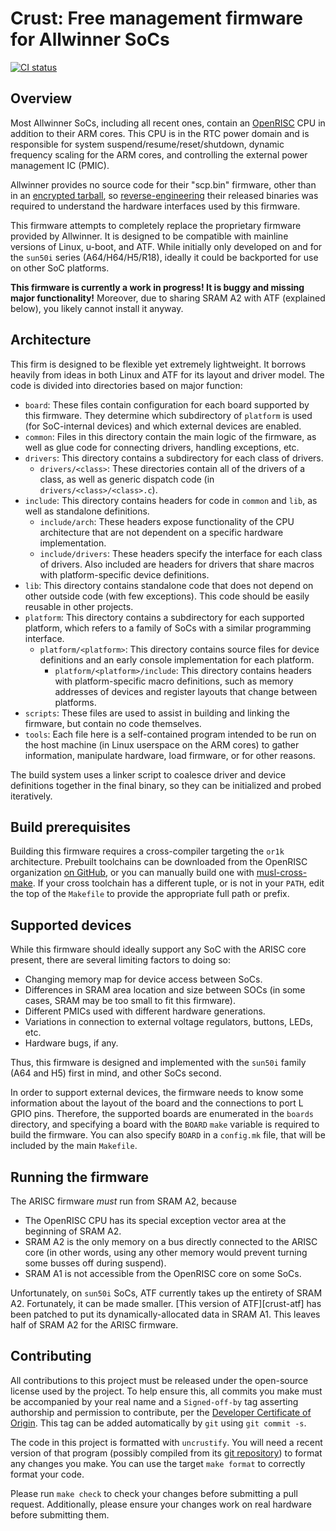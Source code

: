 # Crust: Free management firmware for Allwinner SoCs

[![CI status](https://travis-ci.org/crust-firmware/crust.svg?branch=master)][t]

[t]: https://travis-ci.org/crust-firmware/crust

## Overview

Most Allwinner SoCs, including all recent ones, contain an [OpenRISC][or1k] CPU
in addition to their ARM cores. This CPU is in the RTC power domain and is
responsible for system suspend/resume/reset/shutdown, dynamic frequency scaling
for the ARM cores, and controlling the external power management IC (PMIC).

Allwinner provides no source code for their "scp.bin" firmware, other than in
an [encrypted tarball][tar.aes], so [reverse-engineering][sunxi-blobs] their
released binaries was required to understand the hardware interfaces used by
this firmware.

This firmware attempts to completely replace the proprietary firmware provided
by Allwinner. It is designed to be compatible with mainline versions of Linux,
u-boot, and ATF. While initially only developed on and for the `sun50i` series
(A64/H64/H5/R18), ideally it could be backported for use on other SoC
platforms.

**This firmware is currently a work in progress! It is buggy and missing major
functionality!** Moreover, due to sharing SRAM A2 with ATF (explained below),
you likely cannot install it anyway.

[or1k]: http://openrisc.io/
[sunxi-blobs]: https://github.com/smaeul/sunxi-blobs
[tar.aes]: https://github.com/tinalinux/linux-3.10/tree/r18-v0.9/drivers/arisc

## Architecture

This firm is designed to be flexible yet extremely lightweight. It borrows
heavily from ideas in both Linux and ATF for its layout and driver model. The
code is divided into directories based on major function:

- `board`: These files contain configuration for each board supported by this
  firmware. They determine which subdirectory of `platform` is used (for
  SoC-internal devices) and which external devices are enabled.
- `common`: Files in this directory contain the main logic of the firmware, as
  well as glue code for connecting drivers, handling exceptions, etc.
- `drivers`: This directory contains a subdirectory for each class of drivers.
  - `drivers/<class>`: These directories contain all of the drivers of a class,
    as well as generic dispatch code (in `drivers/<class>/<class>.c`).
- `include`: This directory contains headers for code in `common` and `lib`, as
  well as standalone definitions.
  - `include/arch`: These headers expose functionality of the CPU architecture
    that are not dependent on a specific hardware implementation.
  - `include/drivers`: These headers specify the interface for each class of
    drivers. Also included are headers for drivers that share macros with
    platform-specific device definitions.
- `lib`: This directory contains standalone code that does not depend on other
  outside code (with few exceptions). This code should be easily reusable in
  other projects.
- `platform`: This directory contains a subdirectory for each supported
  platform, which refers to a family of SoCs with a similar programming
  interface.
  - `platform/<platform>`: This directory contains source files for device
    definitions and an early console implementation for each platform.
    - `platform/<platform>/include`: This directory contains headers with
      platform-specific macro definitions, such as memory addresses of devices
      and register layouts that change between platforms.
- `scripts`: These files are used to assist in building and linking the
  firmware, but contain no code themselves.
- `tools`: Each file here is a self-contained program intended to be run on the
  host machine (in Linux userspace on the ARM cores) to gather information,
  manipulate hardware, load firmware, or for other reasons.

The build system uses a linker script to coalesce driver and device definitions
together in the final binary, so they can be initialized and probed
iteratively.

## Build prerequisites

Building this firmware requires a cross-compiler targeting the `or1k`
architecture. Prebuilt toolchains can be downloaded from the OpenRISC
organization [on GitHub][or1k-toolchains], or you can manually build one with
[musl-cross-make][musl-cross-make]. If your cross toolchain has a different
tuple, or is not in your `PATH`, edit the top of the `Makefile` to provide
the appropriate full path or prefix.

[musl-cross-make]: https://github.com/smaeul/musl-cross-make
[or1k-toolchains]: https://github.com/openrisc/or1k-gcc/releases

## Supported devices

While this firmware should ideally support any SoC with the ARISC core present,
there are several limiting factors to doing so:
- Changing memory map for device access between SoCs.
- Differences in SRAM area location and size between SOCs (in some cases, SRAM
  may be too small to fit this firmware).
- Different PMICs used with different hardware generations.
- Variations in connection to external voltage regulators, buttons, LEDs, etc.
- Hardware bugs, if any.

Thus, this firmware is designed and implemented with the `sun50i` family (A64
and H5) first in mind, and other SoCs second.

In order to support external devices, the firmware needs to know some
information about the layout of the board and the connections to port L GPIO
pins. Therefore, the supported boards are enumerated in the `boards` directory,
and specifying a board with the `BOARD` `make` variable is required to build
the firmware. You can also specify `BOARD` in a `config.mk` file, that will be
included by the main `Makefile`.

## Running the firmware

The ARISC firmware *must* run from SRAM A2, because
- The OpenRISC CPU has its special exception vector area at the beginning of
  SRAM A2.
- SRAM A2 is the only memory on a bus directly connected to the ARISC core (in
  other words, using any other memory would prevent turning some busses off
  during suspend).
- SRAM A1 is not accessible from the OpenRISC core on some SoCs.

Unfortunately, on `sun50i` SoCs, ATF currently takes up the entirety of SRAM
A2. Fortunately, it can be made smaller. [This version of ATF][crust-atf] has
been patched to put its dynamically-allocated data in SRAM A1. This leaves half
of SRAM A2 for the ARISC firmware.

## Contributing

All contributions to this project must be released under the open-source
license used by the project. To help ensure this, all commits you make must be
accompanied by your real name and a `Signed-off-by` tag asserting authorship
and permission to contribute, per the [Developer Certificate of Origin][dco].
This tag can be added automatically by `git` using `git commit -s`.

The code in this project is formatted with `uncrustify`. You will need a recent
version of that program (possibly compiled from its [git repository][ucgit]) to
format any changes you make. You can use the target `make format` to correctly
format your code.

Please run `make check` to check your changes before submitting a pull request.
Additionally, please ensure your changes work on real hardware before
submitting them.

[dco]: https://developercertificate.org/
[ucgit]: https://github.com/uncrustify/uncrustify
